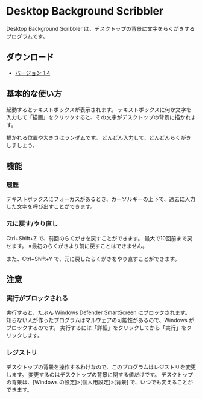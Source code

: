 # Desktop Background Scribbler

Desktop Background Scribbler は、デスクトップの背景に文字をらくがきするプログラムです。

## ダウンロード

- [バージョン 1.4](https://github.com/Litorud/DesktopBackgroundScribbler/releases/download/v1.4/DesktopBackgroundScribbler.zip)

## 基本的な使い方

起動するとテキストボックスが表示されます。
テキストボックスに何か文字を入力して「描画」をクリックすると、その文字がデスクトップの背景に描かれます。

描かれる位置や大きさはランダムです。
どんどん入力して、どんどんらくがきしましょう。

## 機能

### 履歴

テキストボックスにフォーカスがあるとき、カーソルキーの上下で、過去に入力した文字を呼び出すことができます。

### 元に戻す/やり直し

Ctrl+Shift+Z で、前回のらくがきを戻すことができます。
最大で10回前まで戻せます。
※最初のらくがきより前に戻すことはできません。

また、Ctrl+Shift+Y で、元に戻したらくがきをやり直すことができます。

## 注意

### 実行がブロックされる

実行すると、たぶん Windows Defender SmartScreen にブロックされます。
知らない人が作ったプログラムはマルウェアの可能性があるので、Windows がブロックするのです。
実行するには「詳細」をクリックしてから「実行」をクリックします。

### レジストリ

デスクトップの背景を操作するわけなので、このプログラムはレジストリを変更します。
変更するのはデスクトップの背景に関する値だけです。
デスクトップの背景は、[Windows の設定]>[個人用設定]>[背景] で、いつでも変えることができます。
